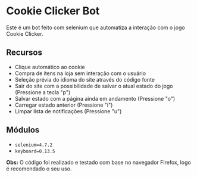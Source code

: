 # Cookie Clicker Bot

Este é um bot feito com selenium que automatiza a interação com o jogo Cookie Clicker.

## Recursos

- Clique automático ao cookie
- Compra de itens na loja sem interação com o usuário
- Seleção prévia do idioma do site através do código fonte
- Sair do site com a possibilidade de salvar o atual estado do jogo (Pressione a tecla "p")
- Salvar estado com a página ainda em andamento                     (Pressione "o")
- Carregar estado anterior                                          (Pressione "i")
- Limpar lista de notificações                                      (Pressione "u")

## Módulos
- `selenium=4.7.2`
- `keyboard=0.13.5`

**Obs:** O código foi realizado e testado com base no navegador Firefox, logo é recomendado o seu uso.

